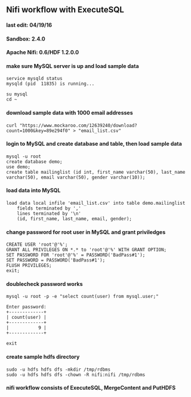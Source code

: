 ## Nifi workflow with ExecuteSQL

#### last edit: 04/19/16
#### Sandbox: 2.4.0
#### Apache Nifi: 0.6/HDF 1.2.0.0

#### make sure MySQL server is up and load sample data
```
service mysqld status
mysqld (pid  11835) is running...

su mysql
cd ~
```

#### download sample data with 1000 email addresses
```
curl "https://www.mockaroo.com/12639240/download?count=1000&key=89e294f0" > "email_list.csv"
```

#### login to MySQL and create database and table, then load sample data
```
mysql -u root
create database demo;
use demo;
create table mailinglist (id int, first_name varchar(50), last_name varchar(50), email varchar(50), gender varchar(10));
```

#### load data into MySQL
```
load data local infile 'email_list.csv' into table demo.mailinglist 
	fields terminated by ','
	lines terminated by '\n'
	(id, first_name, last_name, email, gender);
```

#### change password for root user in MySQL and grant priviledges
```
CREATE USER 'root'@'%';
GRANT ALL PRIVILEGES ON *.* to 'root'@'%' WITH GRANT OPTION;
SET PASSWORD FOR 'root'@'%' = PASSWORD('BadPass#1');
SET PASSWORD = PASSWORD('BadPass#1');
FLUSH PRIVILEGES;
exit;
```

#### doublecheck password works
```
mysql -u root -p -e "select count(user) from mysql.user;"
```
```
Enter password:
+-------------+
| count(user) |
+-------------+
|           9 |
+-------------+

exit
```

#### create sample hdfs directory
```
sudo -u hdfs hdfs dfs -mkdir /tmp/rdbms
sudo -u hdfs hdfs dfs -chown -R nifi:nifi /tmp/rdbms
```

#### nifi workflow consists of ExecuteSQL, MergeContent and PutHDFS 

